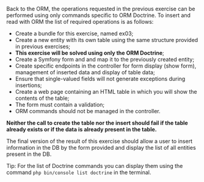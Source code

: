 Back to the ORM, the operations requested in the previous exercise can be performed using only commands specific to ORM Doctrine. To insert and read with ORM the list of required operations is as follows:

- Create a bundle for this exercise, named ex03;
- Create a new entity with its own table using the same structure provided
in previous exercises;
- <b>This exercise will be solved using only the ORM Doctrine</b>;
- Create a Symfony form and and map it to the previously created entity;
- Create specific endpoints in the controller for form display (show form), management of inserted data and display of table data;
- Ensure that single-valued fields will not generate exceptions during insertions;
- Create a web page containing an HTML table in which you will show the contents of the table;
- The form must contain a validation;
- ORM commands should not be managed in the controller.

<b>Neither the call to create the table nor the insert should fail if the table
already exists or if the data is already present in the table.</b>

The final version of the result of this exercise should allow a user to insert information in the DB by the form provided and display the list of all entities present in the DB.

Tip: For the list of Doctrine commands you can display them using the command `php bin/console list doctrine` in the terminal.